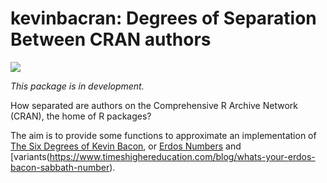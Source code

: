 # kevinbacran: Degrees of Separation Between CRAN authors

![](https://media.giphy.com/media/FltCW7GUbF5iE/giphy.gif)

_This package is in development._

How separated are authors on the Comprehensive R Archive Network (CRAN), the home of R packages?

The aim is to provide some functions to approximate an implementation of [The Six Degrees of Kevin Bacon](https://en.wikipedia.org/wiki/Six_Degrees_of_Kevin_Bacon), or [Erdos Numbers](https://en.wikipedia.org/wiki/Erd%C5%91s_number) and [variants(https://www.timeshighereducation.com/blog/whats-your-erdos-bacon-sabbath-number).

